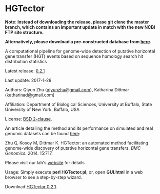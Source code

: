 HGTector
==========

**Note: Instead of downloading the release, please git clone the master branch, which contains an important update in match with the new NCBI FTP site structure.**

**Alternatively, please download a pre-constructed database from [here](https://u21438014.dl.dropboxusercontent.com/u/21438014/HGTector/stdb_20170128.tar.xz).**

A computational pipeline for genome-wide detection of putative horizontal gene transfer (HGT) events based on sequence homology search hit distribution statistics

Latest release: [0.2.1](https://github.com/DittmarLab/HGTector/archive/0.2.1.zip)

Last update: 2017-1-28

Authors: Qiyun Zhu (<qiyunzhu@gmail.com>), Katharina Dittmar (<katharinad@gmail.com>)

Affiliation: Department of Biological Sciences, University at Buffalo, State University of New York, Buffalo, USA

License: [BSD 2-clause](http://opensource.org/licenses/BSD-2-Clause).

An article detailing the method and its performance on simulated and real genomic datasets can be found [here](http://www.biomedcentral.com/1471-2164/15/717):

Zhu Q, Kosoy M, Dittmar K. HGTector: an automated method facilitating genome-wide discovery of putative horizontal gene transfers. *BMC Genomics*. 2014. 15:717.

Please visit our lab's [website](http://katharina-dittmar.squarespace.com/) for details.

Usage: Simply execute **perl HGTector.pl**, or, open **GUI.html** in a web browser to see a step-by-step wizard.

Download [HGTector 0.2.1](https://github.com/DittmarLab/HGTector/archive/0.2.1.zip).
